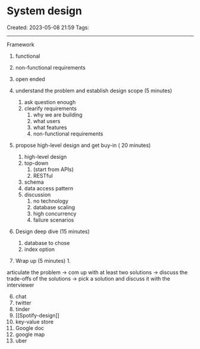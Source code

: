 # System design
Created: 2023-05-08 21:59
Tags: 
____
Framework

1. functional
2. non-functional requirements

1. open ended

1. understand the problem and establish design scope (5 minutes)
	1. ask question enough
	2. clearify requirements
		1. why we are building
		2. what users
		3. what features
		4. non-functional requirements
2. propose high-level design and get buy-in ( 20 minutes)
	1. high-level design
	2. top-down 
		1. (start from APIs)
		2. RESTful
	3. schema
	4. data access pattern
	5. discussion
		1. no technology
		2. database scaling
		3. high concurrency
		4. failure scenarios
3. Design deep dive (15 minutes)
	1. database to chose
	2. index option
4. Wrap up (5 minutes)
	1.  


articulate the problem -> com up with at least two solutions -> discuss the trade-offs of the solutions -> pick a solution and discuss it with the interviewer

6. chat
7. twitter
8. tinder
9. [[Spotify-design]]
10. key-value store
11. Google doc
12. google map
13. uber





